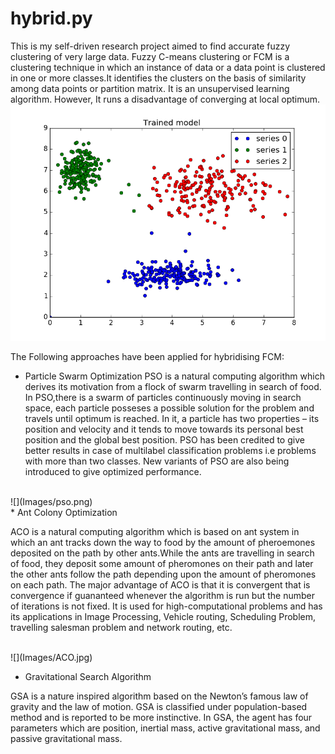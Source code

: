 # hybrid.py

This is my self-driven research project aimed to find accurate fuzzy clustering of very large data.
Fuzzy C-means clustering or FCM is a clustering technique in which an instance of data or  a data point is clustered in one or more classes.It identifies the clusters on the basis of similarity among data points or partition matrix. It is an unsupervised learning algorithm. However, It runs a  disadvantage of converging at local optimum.
<br/>
![](Images/fcm.png)
<br/>


The Following approaches have been applied for hybridising FCM:

* Particle Swarm Optimization
PSO is a  natural computing algorithm which derives its motivation from a flock of swarm travelling in search of food. In PSO,there is  a swarm of particles continuously moving in search space, each particle posseses a possible solution for the problem and travels until optimum is reached. In it, a particle has two properties – its position and velocity and it tends to move towards its personal best position and the global best position. PSO has been credited  to give better results in case of multilabel classification problems i.e problems with more than two classes. New variants of PSO are also being introduced to give optimized performance.
<br/>
![](Images/pso.png)
<br/>
* Ant Colony Optimization

ACO is a natural computing algorithm which is based on ant system in which an ant tracks down the way to food by the amount of pheroemones deposited on the path by other ants.While the ants are travelling in search of food, they deposit some amount of pheromones on their path and later the other ants follow the path depending upon the amount of pheromones on each path. The major advantage of ACO is that it is convergent that is convergence if guananteed whenever the algorithm is run but the number of iterations is not fixed. It is used for high-computational problems and has its applications in Image Processing, Vehicle routing, Scheduling Problem, travelling salesman problem and network routing, etc.

<br/>
![](Images/ACO.jpg)
<br/>

* Gravitational Search Algorithm

 GSA is a nature inspired algorithm based on the Newton’s famous law of gravity and the law of motion. GSA is classified under population-based method and is reported to be more instinctive. In GSA, the agent has four parameters which are position, inertial mass, active gravitational mass, and passive gravitational mass.
